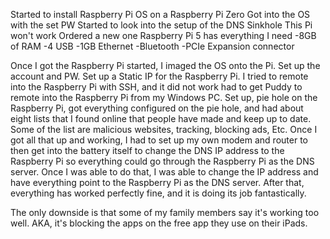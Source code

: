 Started to install Raspberry Pi OS on a Raspberry Pi Zero
Got into the OS with the set PW
Started to look into the setup of the DNS Sinkhole
This Pi won't work
Ordered a new one
Raspberry Pi 5 has everything I need
-8GB of RAM
-4 USB
-1GB Ethernet
-Bluetooth
-PCIe Expansion connector

Once I got the Raspberry Pi started, I imaged the OS onto the Pi. Set up the account and PW. Set up a Static IP for the Raspberry Pi. I tried to remote into the Raspberry Pi with SSH, and it did not work had to get Puddy to remote into the Raspberry Pi from my Windows PC. 
Set up, pie hole on the Raspberry Pi, got everything configured on the pie hole, and had about eight lists that I found online that people have made and keep up to date. Some of the list are malicious websites, tracking, blocking ads, Etc.
Once I got all that up and working, I had to set up my own modem and router to then get into the battery itself to change the DNS IP address to the Raspberry Pi so everything could go through the Raspberry Pi as the DNS server. Once I was able to do that, I was able to change the IP address and have everything point to the Raspberry Pi as the DNS server. 
After that, everything has worked perfectly fine, and it is doing its job fantastically.


The only downside is that some of my family members say it's working too well. AKA, it's blocking the apps on the free app they use on their iPads.

